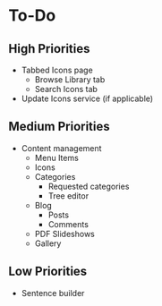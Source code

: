 # To-Do

## High Priorities

- Tabbed Icons page
  - Browse Library tab
  - Search Icons tab
- Update Icons service (if applicable)

## Medium Priorities

- Content management
  - Menu Items
  - Icons
  - Categories
    - Requested categories
    - Tree editor
  - Blog
    - Posts
    - Comments
  - PDF Slideshows
  - Gallery

## Low Priorities

- Sentence builder
